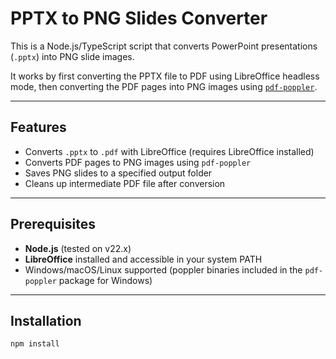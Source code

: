 # PPTX to PNG Slides Converter

This is a Node.js/TypeScript script that converts PowerPoint presentations (`.pptx`) into PNG slide images.

It works by first converting the PPTX file to PDF using LibreOffice headless mode, then converting the PDF pages into PNG images using [`pdf-poppler`](https://www.npmjs.com/package/pdf-poppler).

---

## Features

- Converts `.pptx` to `.pdf` with LibreOffice (requires LibreOffice installed)
- Converts PDF pages to PNG images using `pdf-poppler`
- Saves PNG slides to a specified output folder
- Cleans up intermediate PDF file after conversion

---

## Prerequisites

- **Node.js** (tested on v22.x)
- **LibreOffice** installed and accessible in your system PATH
- Windows/macOS/Linux supported (poppler binaries included in the `pdf-poppler` package for Windows)

---

## Installation

```bash
npm install
```
